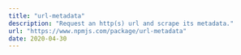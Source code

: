 ```yaml
---
title: "url-metadata"
description: "Request an http(s) url and scrape its metadata."
url: "https://www.npmjs.com/package/url-metadata"
date: 2020-04-30
---
```


